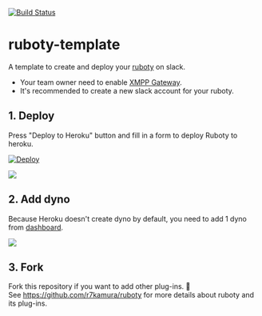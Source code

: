 [![Build Status](https://travis-ci.org/kentana20/ruboty-template.svg?branch=f%2Fadd_travis)](https://travis-ci.org/kentana20/ruboty-template)

# ruboty-template
A template to create and deploy your [ruboty](https://github.com/r7kamura/ruboty) on slack.

* Your team owner need to enable [XMPP Gateway](https://my.slack.com/admin/settings).
* It's recommended to create a new slack account for your ruboty.

## 1. Deploy
Press "Deploy to Heroku" button and fill in a form to deploy Ruboty to heroku.

[![Deploy](https://www.herokucdn.com/deploy/button.png)](https://heroku.com/deploy)

![](images/deploy.gif)

## 2. Add dyno
Because Heroku doesn't create dyno by default,
you need to add 1 dyno from [dashboard](https://dashboard-next.heroku.com/apps).

![](images/add-dyno.gif)

## 3. Fork
Fork this repository if you want to add other plug-ins. :fork_and_knife:  
See https://github.com/r7kamura/ruboty for more details about ruboty and its plug-ins.

